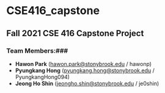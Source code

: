# CSE416_capstone

## Fall 2021 CSE 416 Capstone Project

### Team Members:###
- **Hawon Park** (hawon.park@stonybrook.edu / hawonp)
- **Pyungkang Hong** (pyungkang.hong@stonybrook.edu / PyungkangHong094)
- **Jeong Ho Shin** (jeongho.shin@stonybrook.edu / je0shin)
